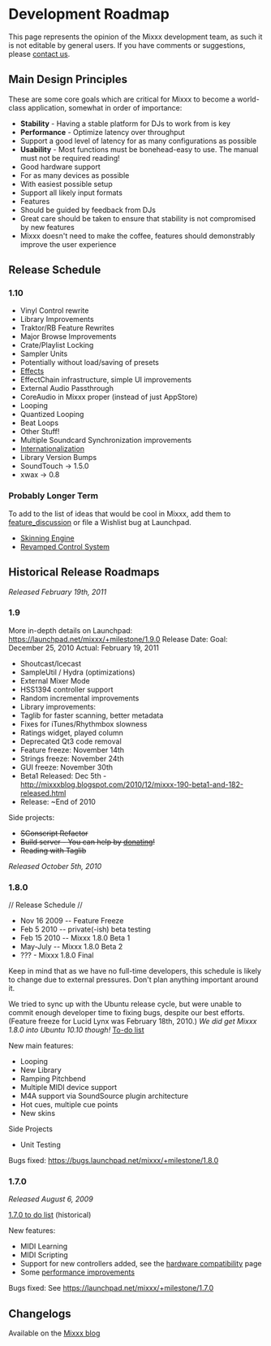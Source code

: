 # Development Roadmap

This page represents the opinion of the Mixxx development team, as such
it is not editable by general users. If you have comments or
suggestions, please [contact us](http://www.mixxx.org/support.php).

## Main Design Principles

These are some core goals which are critical for Mixxx to become a
world-class application, somewhat in order of importance:

  - **Stability** - Having a stable platform for DJs to work from is key
  - **Performance** - Optimize latency over throughput
  - Support a good level of latency for as many configurations as
    possible
  - **Usability** - Most functions must be bonehead-easy to use. The
    manual must not be required reading\!
  - Good hardware support
  - For as many devices as possible
  - With easiest possible setup
  - Support all likely input formats
  - Features
  - Should be guided by feedback from DJs
  - Great care should be taken to ensure that stability is not
    compromised by new features
  - Mixxx doesn't need to make the coffee, features should demonstrably
    improve the user experience

## Release Schedule

### 1.10

  - Vinyl Control rewrite
  - Library Improvements
  - Traktor/RB Feature Rewrites
  - Major Browse Improvements
  - Crate/Playlist Locking
  - Sampler Units
  - Potentially without load/saving of presets
  - [Effects](effects_framework)
  - EffectChain infrastructure, simple UI improvements
  - External Audio Passthrough
  - CoreAudio in Mixxx proper (instead of just AppStore)
  - Looping
  - Quantized Looping
  - Beat Loops
  - Other Stuff\!
  - Multiple Soundcard Synchronization improvements
  - [Internationalization](http://doc.trolltech.com/4.5/i18n.html)
  - Library Version Bumps
  - SoundTouch -\> 1.5.0
  - xwax -\> 0.8

### Probably Longer Term

To add to the list of ideas that would be cool in Mixxx, add them to
[feature\_discussion](feature_discussion) or file a Wishlist bug at
Launchpad.

  - [Skinning Engine](Skinning%20Engine)
  - [Revamped Control System](Revamped%20Control%20System)

## Historical Release Roadmaps

*Released February 19th, 2011*

### 1.9

More in-depth details on Launchpad:
<https://launchpad.net/mixxx/+milestone/1.9.0> Release Date: Goal:
December 25, 2010 Actual: February 19, 2011

  - Shoutcast/Icecast
  - SampleUtil / Hydra (optimizations)
  - External Mixer Mode
  - HSS1394 controller support
  - Random incremental improvements
  - Library improvements:
  - Taglib for faster scanning, better metadata
  - Fixes for iTunes/Rhythmbox slowness
  - Ratings widget, played column
  - Deprecated Qt3 code removal
  - Feature freeze: November 14th
  - Strings freeze: November 24th
  - GUI freeze: November 30th
  - Beta1 Released: Dec 5th -
    <http://mixxxblog.blogspot.com/2010/12/mixxx-190-beta1-and-182-released.html>
  - Release: \~End of 2010

Side projects:

  - ~~SConscript Refactor~~
  - ~~Build server - You can help by
    [donating](http://www.pledgie.com/campaigns/13624)\!~~
  - ~~Reading with Taglib~~

*Released October 5th, 2010*

### 1.8.0

// Release Schedule //

  - Nov 16 2009 -- Feature Freeze
  - Feb 5 2010 -- private(-ish) beta testing
  - Feb 15 2010 -- Mixxx 1.8.0 Beta 1
  - May-July -- Mixxx 1.8.0 Beta 2
  - ??? - Mixxx 1.8.0 Final 

Keep in mind that as we have no full-time developers, this schedule is
likely to change due to external pressures. Don't plan anything
important around it.

We tried to sync up with the Ubuntu release cycle, but were unable to
commit enough developer time to fixing bugs, despite our best efforts.
(Feature freeze for Lucid Lynx was February 18th, 2010.) *We did get
Mixxx 1.8.0 into Ubuntu 10.10 though\!* [To-do list](1.8.0_to_do_list)

New main features:

  - Looping
  - New Library
  - Ramping Pitchbend
  - Multiple MIDI device support
  - M4A support via SoundSource plugin architecture
  - Hot cues, multiple cue points
  - New skins

Side Projects

  - Unit Testing

Bugs fixed: <https://bugs.launchpad.net/mixxx/+milestone/1.8.0>

### 1.7.0

*Released August 6, 2009*

[1.7.0 to do list](1.7.0%20to%20do%20list) (historical)

New features:

  - MIDI Learning
  - MIDI Scripting
  - Support for new controllers added, see the [hardware
    compatibility](hardware%20compatibility) page
  - Some [performance improvements](performance%20improvements)

Bugs fixed: See <https://launchpad.net/mixxx/+milestone/1.7.0>

## Changelogs

Available on the [Mixxx blog](http://mixxxblog.blogspot.com)
